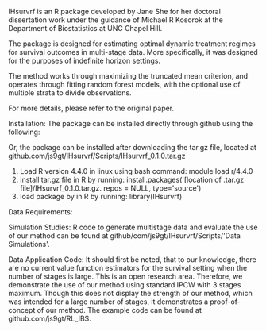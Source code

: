 IHsurvrf is an R package developed by Jane She for her doctoral dissertation work under the guidance of Michael R Kosorok at the Department of Biostatistics at UNC Chapel Hill.

The package is designed for estimating optimal dynamic treatment regimes for survival outcomes in multi-stage data. More specifically, it was designed for the purposes of indefinite horizon settings.

The method works through maximizing the truncated mean criterion, and operates through fitting random forest models, with the optional use of multiple strata to divide observations.

For more details, please refer to the original paper.

Installation:
The package can be installed directly through github using the following:


Or, the package can be installed after downloading the tar.gz file, located at github.com/js9gt/IHsurvrf/Scripts/IHsurvrf_0.1.0.tar.gz 
1. Load R version 4.4.0 in linux using bash command: module load r/4.4.0
2. install tar.gz file in R by running: install.packages('[location of .tar.gz file]/IHsurvrf_0.1.0.tar.gz. repos = NULL, type='source')
3. load package by in R by running: library(IHsurvrf)

Data Requirements:

Simulation Studies:
R code to generate multistage data and evaluate the use of our method can be found at github/com/js9gt/IHsurvrf/Scripts/'Data Simulations'.

Data Application Code:
It should first be noted, that to our knowledge, there are no current value function estimators for the survival setting when the number of stages is large. This is an open research area.
Therefore, we demonstrate the use of our method using standard IPCW with 3 stages maximum. Though this does not display the strength of our method, which was intended for a large number of stages,
it demonstrates a proof-of-concept of our method. The example code can be found at github.com/js9gt/RL_IBS.
